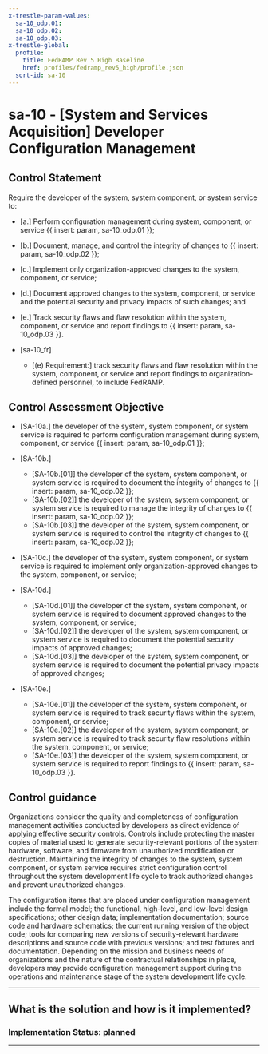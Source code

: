 ```yaml
---
x-trestle-param-values:
  sa-10_odp.01:
  sa-10_odp.02:
  sa-10_odp.03:
x-trestle-global:
  profile:
    title: FedRAMP Rev 5 High Baseline
    href: profiles/fedramp_rev5_high/profile.json
  sort-id: sa-10
---
```


# sa-10 - \[System and Services Acquisition\] Developer Configuration Management

## Control Statement

Require the developer of the system, system component, or system service to:

- \[a.\] Perform configuration management during system, component, or service {{ insert: param, sa-10_odp.01 }};

- \[b.\] Document, manage, and control the integrity of changes to {{ insert: param, sa-10_odp.02 }};

- \[c.\] Implement only organization-approved changes to the system, component, or service;

- \[d.\] Document approved changes to the system, component, or service and the potential security and privacy impacts of such changes; and

- \[e.\] Track security flaws and flaw resolution within the system, component, or service and report findings to {{ insert: param, sa-10_odp.03 }}.

- \[sa-10_fr\]

  - \[(e) Requirement:\] track security flaws and flaw resolution within the system, component, or service and report findings to organization-defined personnel, to include FedRAMP.

## Control Assessment Objective

- \[SA-10a.\] the developer of the system, system component, or system service is required to perform configuration management during system, component, or service {{ insert: param, sa-10_odp.01 }};

- \[SA-10b.\]

  - \[SA-10b.[01]\] the developer of the system, system component, or system service is required to document the integrity of changes to {{ insert: param, sa-10_odp.02 }};
  - \[SA-10b.[02]\] the developer of the system, system component, or system service is required to manage the integrity of changes to {{ insert: param, sa-10_odp.02 }};
  - \[SA-10b.[03]\] the developer of the system, system component, or system service is required to control the integrity of changes to {{ insert: param, sa-10_odp.02 }};

- \[SA-10c.\] the developer of the system, system component, or system service is required to implement only organization-approved changes to the system, component, or service;

- \[SA-10d.\]

  - \[SA-10d.[01]\] the developer of the system, system component, or system service is required to document approved changes to the system, component, or service;
  - \[SA-10d.[02]\] the developer of the system, system component, or system service is required to document the potential security impacts of approved changes;
  - \[SA-10d.[03]\] the developer of the system, system component, or system service is required to document the potential privacy impacts of approved changes;

- \[SA-10e.\]

  - \[SA-10e.[01]\] the developer of the system, system component, or system service is required to track security flaws within the system, component, or service;
  - \[SA-10e.[02]\] the developer of the system, system component, or system service is required to track security flaw resolutions within the system, component, or service;
  - \[SA-10e.[03]\] the developer of the system, system component, or system service is required to report findings to {{ insert: param, sa-10_odp.03 }}.

## Control guidance

Organizations consider the quality and completeness of configuration management activities conducted by developers as direct evidence of applying effective security controls. Controls include protecting the master copies of material used to generate security-relevant portions of the system hardware, software, and firmware from unauthorized modification or destruction. Maintaining the integrity of changes to the system, system component, or system service requires strict configuration control throughout the system development life cycle to track authorized changes and prevent unauthorized changes.

The configuration items that are placed under configuration management include the formal model; the functional, high-level, and low-level design specifications; other design data; implementation documentation; source code and hardware schematics; the current running version of the object code; tools for comparing new versions of security-relevant hardware descriptions and source code with previous versions; and test fixtures and documentation. Depending on the mission and business needs of organizations and the nature of the contractual relationships in place, developers may provide configuration management support during the operations and maintenance stage of the system development life cycle.

______________________________________________________________________

## What is the solution and how is it implemented?

<!-- For implementation status enter one of: implemented, partial, planned, alternative, not-applicable -->

<!-- Note that the list of rules under ### Rules: is read-only and changes will not be captured after assembly to JSON -->
<!-- Add control implementation description here for control: sa-10 -->

### Implementation Status: planned

______________________________________________________________________
